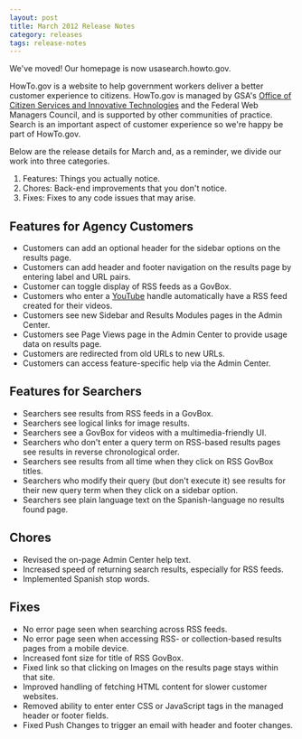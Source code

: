 ```yaml
---
layout: post
title: March 2012 Release Notes
category: releases
tags: release-notes
---
```


We've moved! Our homepage is now usasearch.howto.gov.

HowTo.gov is a website to help government workers deliver a better customer experience to citizens. HowTo.gov is managed by GSA's [Office of Citizen Services and Innovative Technologies](http://www.gsa.gov/portal/category/25729) and the Federal Web Managers Council, and is supported by other communities of practice. Search is an important aspect of customer experience so we're happy be part of HowTo.gov.

Below are the release details for March and, as a reminder, we divide our work into three categories.

1. Features: Things you actually notice.
1. Chores: Back-end improvements that you don't notice.
1. Fixes: Fixes to any code issues that may arise.

## Features for Agency Customers

* Customers can add an optional header for the sidebar options on the results page.
* Customers can add header and footer navigation on the results page by entering label and URL pairs.
* Customer can toggle display of RSS feeds as a GovBox.
* Customers who enter a [YouTube](/manual/youtube.html) handle automatically have a RSS feed created for their videos.
* Customers see new Sidebar and Results Modules pages in the Admin Center.
* Customers see Page Views page in the Admin Center to provide usage data on results page.
* Customers are redirected from old URLs to new URLs.
* Customers can access feature-specific help via the Admin Center.

## Features for Searchers

* Searchers see results from RSS feeds in a GovBox.
* Searchers see logical links for image results.
* Searchers see a GovBox for videos with a multimedia-friendly UI.
* Searchers who don't enter a query term on RSS-based results pages see results in reverse chronological order.
* Searchers see results from all time when they click on RSS GovBox titles.
* Searchers who modify their query (but don't execute it) see results for their new query term when they click on a sidebar option.
* Searchers see plain language text on the Spanish-language no results found page.

## Chores

* Revised the on-page Admin Center help text.
* Increased speed of returning search results, especially for RSS feeds.
* Implemented Spanish stop words.

## Fixes

* No error page seen when searching across RSS feeds.
* No error page seen when accessing RSS- or collection-based results pages from a mobile device.
* Increased font size for title of RSS GovBox.
* Fixed link so that clicking on Images on the results page stays within that site.
* Improved handling of fetching HTML content for slower customer websites.
* Removed ability to enter enter CSS or JavaScript tags in the managed header or footer fields.
* Fixed Push Changes to trigger an email with header and footer changes.